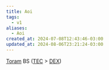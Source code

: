 ```yaml
---
title: Aoi
tags:
  - v1
aliases:
  - Aoi
created_at: 2024-07-08T12:43:46-03:00
updated_at: 2024-08-06T23:21:24-03:00
---
```


[Toram](Toram.md)
BS ([TEC](../../../ideias/2024/07/09/Toram_TEC.md) > [DEX](../../../ideias/2024/07/09/Toram_DEX.md))